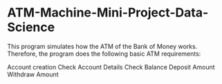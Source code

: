 # ATM-Machine-Mini-Project-Data-Science

This program simulates how the ATM of the Bank of Money works. Therefore, the program does the following basic ATM requirements:

Account creation
Check Account Details
Check Balance
Deposit Amount
Withdraw Amount
